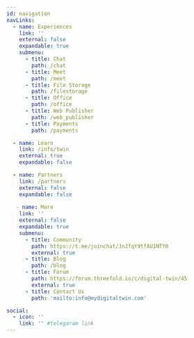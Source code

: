 ```yaml
---
id: navigation
navLinks:
  - name: Experiences
    link: ''
    external: false
    expandable: true
    submenu:
      - title: Chat
        path: /chat
      - title: Meet
        path: /meet
      - title: File Storage
        path: /filestorage
      - title: Office
        path: /office
      - title: Web Publisher
        path: /web_publisher
      - title: Payments
        path: /payments

  - name: Learn
    link: /info/twin
    external: true
    expandable: false

  - name: Partners
    link: /partners
    external: false
    expandable: false
 
   - name: More
    link: ''
    external: false
    expandable: true
    submenu:
      - title: Community
        path: https://t.me/joinchat/JnJfqY9tfAU1NTY0
        external: true
      - title: Blog
        path: /blog       
      - title: Forum
        path: https://forum.threefold.io/c/digital-twin/45
        external: true
      - title: Contact Us
        path: 'mailto:info@mydigitaltwin.com'

social:
  - icon: ''
    link: '' #telegaram link
---
```


<!--

  - name: Wiki
    link: http://wiki.twin.threefold.io/
    external: true
    expandable: false

  - name: Team
    link: /team
    external: false
    expandable: false
    submenu:
      - title: ''
        path: ''
        external: true

-->

<!-- social:
  - icon: telegram-plane
    link: '' #telegaram link

  - icon: linkedin
    link: '' #linkedin link -->
